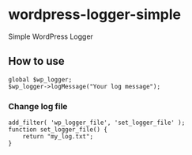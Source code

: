 # wordpress-logger-simple
Simple WordPress Logger

## How to use
```
global $wp_logger;
$wp_logger->logMessage("Your log message");
```

### Change log file
```
add_filter( 'wp_logger_file', 'set_logger_file' );
function set_logger_file() {
    return "my_log.txt";
}
```
